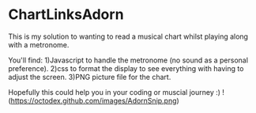 # ChartLinksAdorn

This is my solution to wanting to read a musical chart whilst playing along with a metronome.

You'll find:
1)Javascript to handle the metronome (no sound as a personal preference).
2)css to format the display to see everything with having to adjust the screen.
3)PNG picture file for the chart.

Hopefully this could help you in your coding or muscial journey :)
!(https://octodex.github.com/images/AdornSnip.png)
